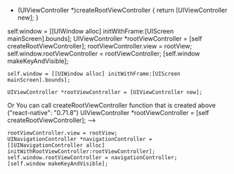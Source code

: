 <!-- ------- createRootViewController is function that exist in "react-native": "0.71.8", 

instead of it you can directly write :-

UIViewController *rootViewController = [UIViewController new];

 -->
- (UIViewController *)createRootViewController
{
  return [UIViewController new];
}
<!-- ------- createRootViewController -->


<!-- //------------- Main OLD Default Code Start -->
  self.window = [[UIWindow alloc] initWithFrame:[UIScreen mainScreen].bounds];
  UIViewController *rootViewController = [self createRootViewController];
  rootViewController.view = rootView;
  self.window.rootViewController = rootViewController;
  [self.window makeKeyAndVisible];
<!-- //Main Old Default Code End ------------- -->


<!-- //------------- Code Written By Aditya Gupta 28 Aug 2023 -->

<!-- ------- Main Code Starts Here -->  
    
    self.window = [[UIWindow alloc] initWithFrame:[UIScreen mainScreen].bounds];
    
    UIViewController *rootViewController = [UIViewController new];
            
<!-->                         Or You can call createRootViewController function that is created above ("react-native": "0.71.8")

    UIViewController *rootViewController = [self createRootViewController]; 
-->

    rootViewController.view = rootView;
    UINavigationController *navigationController = [[UINavigationController alloc] initWithRootViewController:rootViewController];
    self.window.rootViewController = navigationController;
    [self.window makeKeyAndVisible];

<!-- ------- Main Code Ends Here -->

<!-- //Code Written By Aditya Gupta 28 Aug 2023 ------------- -->